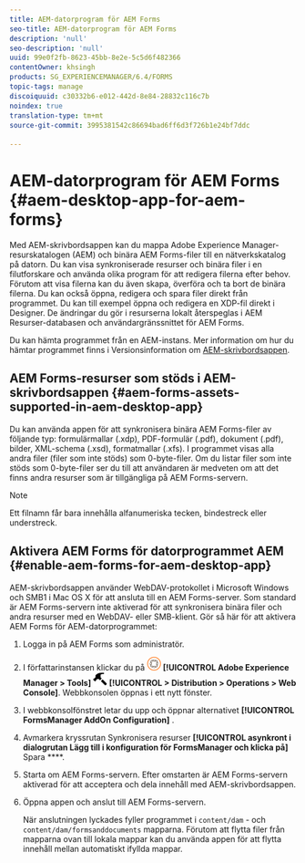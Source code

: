 ```yaml
---
title: AEM-datorprogram för AEM Forms
seo-title: AEM-datorprogram för AEM Forms
description: 'null'
seo-description: 'null'
uuid: 99e0f2fb-8623-45bb-8e2e-5c5d6f482366
contentOwner: khsingh
products: SG_EXPERIENCEMANAGER/6.4/FORMS
topic-tags: manage
discoiquuid: c30332b6-e012-442d-8e84-28832c116c7b
noindex: true
translation-type: tm+mt
source-git-commit: 3995381542c86694bad6ff6d3f726b1e24bf7ddc

---
```



# AEM-datorprogram för AEM Forms {#aem-desktop-app-for-aem-forms}

Med AEM-skrivbordsappen kan du mappa Adobe Experience Manager-resurskatalogen (AEM) och binära AEM Forms-filer till en nätverkskatalog på datorn. Du kan visa synkroniserade resurser och binära filer i en filutforskare och använda olika program för att redigera filerna efter behov. Förutom att visa filerna kan du även skapa, överföra och ta bort de binära filerna. Du kan också öppna, redigera och spara filer direkt från programmet. Du kan till exempel öppna och redigera en XDP-fil direkt i Designer. De ändringar du gör i resurserna lokalt återspeglas i AEM Resurser-databasen och användargränssnittet för AEM Forms.

Du kan hämta programmet från en AEM-instans. Mer information om hur du hämtar programmet finns i Versionsinformation om [AEM-skrivbordsappen](https://helpx.adobe.com/experience-manager/desktop-app/release-notes.html).

## AEM Forms-resurser som stöds i AEM-skrivbordsappen {#aem-forms-assets-supported-in-aem-desktop-app}

Du kan använda appen för att synkronisera binära AEM Forms-filer av följande typ: formulärmallar (.xdp), PDF-formulär (.pdf), dokument (.pdf), bilder, XML-schema (.xsd), formatmallar (.xfs). I programmet visas alla andra filer (filer som inte stöds) som 0-byte-filer. Om du listar filer som inte stöds som 0-byte-filer ser du till att användaren är medveten om att det finns andra resurser som är tillgängliga på AEM Forms-servern.

>[!NOTE]
>
>Ett filnamn får bara innehålla alfanumeriska tecken, bindestreck eller understreck.

## Aktivera AEM Forms för datorprogrammet AEM {#enable-aem-forms-for-aem-desktop-app}

AEM-skrivbordsappen använder WebDAV-protokollet i Microsoft Windows och SMB1 i Mac OS X för att ansluta till en AEM Forms-server. Som standard är AEM Forms-servern inte aktiverad för att synkronisera binära filer och andra resurser med en WebDAV- eller SMB-klient. Gör så här för att aktivera AEM Forms för AEM-datorprogrammet:

1. Logga in på AEM Forms som administratör.
1. I författarinstansen klickar du på ![adobeexperienceManager](assets/adobeexperiencemanager.png) **[!UICONTROL Adobe Experience Manager > Tools]** ![hammer](assets/hammer.png) **[!UICONTROL > Distribution > Operations > Web Console]**. Webbkonsolen öppnas i ett nytt fönster.
1. I webbkonsolfönstret letar du upp och öppnar alternativet **[!UICONTROL FormsManager AddOn Configuration]** .
1. Avmarkera kryssrutan Synkronisera resurser **[!UICONTROL asynkront i dialogrutan Lägg till i konfiguration för FormsManager och klicka på]** Spara ****.
1. Starta om AEM Forms-servern. Efter omstarten är AEM Forms-servern aktiverad för att acceptera och dela innehåll med AEM-skrivbordsappen.
1. Öppna appen och anslut till AEM Forms-servern.

   När anslutningen lyckades fyller programmet i `content/dam` - och `content/dam/formsanddocuments` mapparna. Förutom att flytta filer från mapparna ovan till lokala mappar kan du använda appen för att flytta innehåll mellan automatiskt ifyllda mappar.

